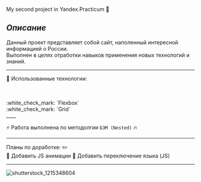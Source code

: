 My second project in Yandex.Practicum 🎃

## ***Описание***

Данный проект представляет собой сайт, наполенный интересной информацией о России.
<br>
Выполнен в целях отработки навыков применения новых технологий и знаний.
<br>
____

:bookmark_tabs: Использованные технологии:

<br>
<br>
:white_check_mark: `Flexbox`
<br>
:white_check_mark: `Grid`
<br>
____

:zap: Работа выполнена по методолгии `БЭМ (Nested)` :fire:

____

Планы по доработке: :pencil2:
<br>
:black_square_button: Добавить JS анимации
:black_square_button: Добавить переключение языка (JS)

____

![shutterstock_1215348604](https://user-images.githubusercontent.com/117913798/203953707-cff7d754-d1a9-4fb5-9007-d2f5adc0621e.jpg)
